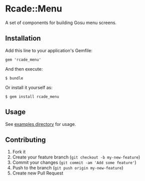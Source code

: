 # Rcade::Menu

A set of components for building Gosu menu screens.

## Installation

Add this line to your application's Gemfile:

    gem 'rcade_menu'

And then execute:

    $ bundle

Or install it yourself as:

    $ gem install rcade_menu

## Usage

See [examples directory](https://github.com/ruby-rcade/rcade_menu/tree/master/examples) for usage.

## Contributing

1. Fork it
2. Create your feature branch (`git checkout -b my-new-feature`)
3. Commit your changes (`git commit -am 'Add some feature'`)
4. Push to the branch (`git push origin my-new-feature`)
5. Create new Pull Request
